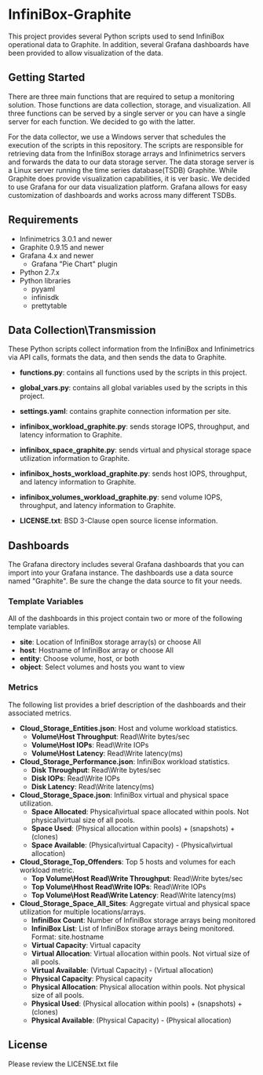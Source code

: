 # InfiniBox-Graphite
This project provides several Python scripts used to send InfiniBox operational data to Graphite. In addition, several 
Grafana dashboards have been provided to allow visualization of the data.

## Getting Started
There are three main functions that are required to setup a monitoring solution. Those functions are data collection, 
storage, and visualization. All three functions can be served by a single server or you can have a single server for each 
function. We decided to go with the latter.

For the data collector, we use a Windows server that schedules the execution of the scripts in this repository. The 
scripts are responsible for retrieving data from the InfiniBox storage arrays and Infinimetrics servers and forwards 
the data to our data storage server. The data storage server is a Linux server running the time series database(TSDB) 
Graphite. While Graphite does provide visualization capabilities, it is ver basic. We decided to use Grafana for our
data visualization platform. Grafana allows for easy customization of dashboards and works across many different TSDBs.

## Requirements
* Infinimetrics 3.0.1 and newer
* Graphite 0.9.15 and newer
* Grafana 4.x and newer
  * Grafana "Pie Chart" plugin
* Python 2.7.x
* Python libraries
  * pyyaml
  * infinisdk
  * prettytable

## Data Collection\Transmission
These Python scripts collect information from the InfiniBox and Infinimetrics via API calls, formats the data, and then 
sends the data to Graphite. 

* **functions.py**: contains all functions used by the scripts in this project.

* **global_vars.py**: contains all global variables used by the scripts in this project.

* **settings.yaml**: contains graphite connection information per site.

* **infinibox_workload_graphite.py**: sends storage IOPS, throughput, and latency information to Graphite.

* **infinibox_space_graphite.py**: sends virtual and physical storage space utilization information to Graphite.

* **infinibox_hosts_workload_graphite.py**: sends host IOPS, throughput, and latency information to Graphite.

* **infinibox_volumes_workload_graphite.py**: send volume IOPS, throughput, and latency information to Graphite.

* **LICENSE.txt**: BSD 3-Clause open source license information.

## Dashboards
The Grafana directory includes several Grafana dashboards that you can import into your Grafana instance. The dashboards use 
a data source named "Graphite". Be sure the change the data source to fit your needs.

### Template Variables
All of the dashboards in this project contain two or more of the following template variables.  

* **site**: Location of InfiniBox storage array(s) or choose All  
* **host**: Hostname of InfiniBox array or choose All  
* **entity**: Choose volume, host, or both  
* **object**: Select volumes and hosts you want to view  

### Metrics
The following list provides a brief description of the dashboards and their associated metrics.  
* **Cloud_Storage_Entities.json**: Host and volume workload statistics.
  * **Volume\Host Throughput**: Read\Write bytes/sec
  * **Volume\Host IOPs**: Read\Write IOPs
  * **Volume\Host Latency**: Read\Write latency(ms)
* **Cloud_Storage_Performance.json**: InfiniBox workload statistics.
  * **Disk Throughput**: Read\Write bytes/sec
  * **Disk IOPs**: Read\Write IOPs
  * **Disk Latency**: Read\Write latency(ms)
* **Cloud_Storage_Space.json**: InfiniBox virtual and physical space utilization.
  * **Space Allocated**: Physical\virtual space allocated within pools. Not physical\virtual size of all pools.
  * **Space Used**: (Physical allocation within pools) + (snapshots) + (clones)
  * **Space Available**: (Physical\virtual Capacity) - (Physical\virtual allocation)
* **Cloud_Storage_Top_Offenders**: Top 5 hosts and volumes for each workload metric.
  * **Top Volume\Host Read\Write Throughput**: Read\Write bytes/sec
  * **Top Volume\Hhost Read\Write IOPs**: Read\Write IOPs
  * **Top Volume\Host Read\Write Latency**: Read\Write latency(ms)
* **Cloud_Storage_Space_All_Sites**: Aggregate virtual and physical space utilization for multiple locations/arrays.  
  * **InfiniBox Count**: Number of InfiniBox storage arrays being monitored
  * **InfiniBox List**: List of InfiniBox storage arrays being monitored. Format: site.hostname
  * **Virtual Capacity**: Virtual capacity
  * **Virtual Allocation**: Virtual allocation within pools. Not virtual size of all pools.
  * **Virtual Available**: (Virtual Capacity) - (Virtual allocation)
  * **Physical Capacity**: Physical capacity
  * **Physical Allocation**: Physical allocation within pools. Not physical size of all pools.
  * **Physical Used**: (Physical allocation within pools) + (snapshots) + (clones)
  * **Physical Available**: (Physical Capacity) - (Physical allocation)

## License
Please review the LICENSE.txt file
